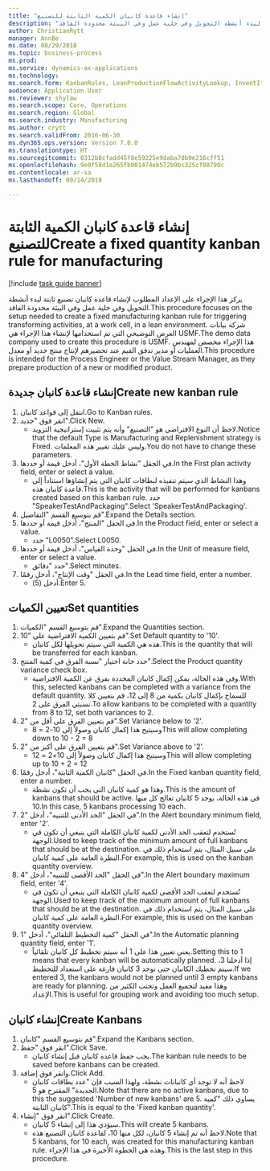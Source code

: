 ```yaml
--- 
title: "إنشاء قاعدة كانبان الكمية الثابتة للتصنيع"
description: "يركز هذا الإجراء على الإعداد المطلوب لإنشاء قاعدة كانبان تصنيع ثابتة لبدء أنشطة التحويل وفي خلية عمل وفي البيئة محدودة الفاقد."
author: ChristianRytt
manager: AnnBe
ms.date: 08/29/2018
ms.topic: business-process
ms.prod: 
ms.service: dynamics-ax-applications
ms.technology: 
ms.search.form: KanbanRules, LeanProductionFlowActivityLookup, InventItemIdLookupSimple, UnitOfMeasureLookup, KanbanCreate
audience: Application User
ms.reviewer: shylaw
ms.search.scope: Core, Operations
ms.search.region: Global
ms.search.industry: Manufacturing
ms.author: crytt
ms.search.validFrom: 2016-06-30
ms.dyn365.ops.version: Version 7.0.0
ms.translationtype: HT
ms.sourcegitcommit: 0312b8cfadd45f8e59225e9daba78b9e216cff51
ms.openlocfilehash: 9e0f58d1e265fb001474eb572b9bc325cf08790c
ms.contentlocale: ar-sa
ms.lasthandoff: 09/14/2018

---
```

# <a name="create-a-fixed-quantity-kanban-rule-for-manufacturing"></a><span data-ttu-id="0c1ef-103">إنشاء قاعدة كانبان الكمية الثابتة للتصنيع</span><span class="sxs-lookup"><span data-stu-id="0c1ef-103">Create a fixed quantity kanban rule for manufacturing</span></span>

[!include [task guide banner](../../includes/task-guide-banner.md)]

<span data-ttu-id="0c1ef-104">يركز هذا الإجراء على الإعداد المطلوب لإنشاء قاعدة كانبان تصنيع ثابتة لبدء أنشطة التحويل وفي خلية عمل وفي البيئة محدودة الفاقد.</span><span class="sxs-lookup"><span data-stu-id="0c1ef-104">This procedure focuses on the setup needed to create a fixed manufacturing kanban rule for triggering transforming activities, at a work cell, in a lean environment.</span></span> <span data-ttu-id="0c1ef-105">شركة بيانات العرض التوضيحي التي تم استخدامها لإنشاء هذا الإجراء هي USMF.</span><span class="sxs-lookup"><span data-stu-id="0c1ef-105">The demo data company used to create this procedure is USMF.</span></span> <span data-ttu-id="0c1ef-106">هذا الإجراء مخصص لمهندس العمليات أو مدير تدفق القيم عند تحضيرهم لإنتاج منتج جديد أو معدل.</span><span class="sxs-lookup"><span data-stu-id="0c1ef-106">This procedure is intended for the Process Engineer or the Value Stream Manager, as they prepare production of a new or modified product.</span></span>


## <a name="create-new-kanban-rule"></a><span data-ttu-id="0c1ef-107">إنشاء قاعدة كانبان جديدة</span><span class="sxs-lookup"><span data-stu-id="0c1ef-107">Create new kanban rule</span></span>
1. <span data-ttu-id="0c1ef-108">انتقل إلى قواعد كانبان.</span><span class="sxs-lookup"><span data-stu-id="0c1ef-108">Go to Kanban rules.</span></span>
2. <span data-ttu-id="0c1ef-109">انقر فوق "جديد".</span><span class="sxs-lookup"><span data-stu-id="0c1ef-109">Click New.</span></span>
    * <span data-ttu-id="0c1ef-110">لاحظ أن النوع الافتراضي هو "التصنيع" وأنه يتم تثبيت إستراتيجية التزويد.</span><span class="sxs-lookup"><span data-stu-id="0c1ef-110">Notice that the default Type is Manufacturing and Replenishment strategy is Fixed.</span></span> <span data-ttu-id="0c1ef-111">وليس عليك تغيير هذه المعلمات.</span><span class="sxs-lookup"><span data-stu-id="0c1ef-111">You do not have to change these parameters.</span></span>  
3. <span data-ttu-id="0c1ef-112">في الحقل "نشاط الخطة الأول"، أدخل قيمة أو حددها.</span><span class="sxs-lookup"><span data-stu-id="0c1ef-112">In the First plan activity field, enter or select a value.</span></span>
    * <span data-ttu-id="0c1ef-113">وهذا النشاط الذي سيتم تنفيذه لبطاقات كانبان التي يتم إنشاؤها استناداً إلى قاعدة كانبان هذه.</span><span class="sxs-lookup"><span data-stu-id="0c1ef-113">This is the activity that will be performed for kanbans created based on this kanban rule.</span></span>  <span data-ttu-id="0c1ef-114">حدد "SpeakerTestAndPackaging".</span><span class="sxs-lookup"><span data-stu-id="0c1ef-114">Select 'SpeakerTestAndPackaging'.</span></span>  
4. <span data-ttu-id="0c1ef-115">قم بتوسيع القسم "التفاصيل".</span><span class="sxs-lookup"><span data-stu-id="0c1ef-115">Expand the Details section.</span></span>
5. <span data-ttu-id="0c1ef-116">في الحقل "المنتج"، أدخل قيمة أو حددها.</span><span class="sxs-lookup"><span data-stu-id="0c1ef-116">In the Product field, enter or select a value.</span></span>
    * <span data-ttu-id="0c1ef-117">حدد "L0050".</span><span class="sxs-lookup"><span data-stu-id="0c1ef-117">Select L0050.</span></span>  
6. <span data-ttu-id="0c1ef-118">في الحقل "وحدة القياس"، أدخل قيمة أو حددها.</span><span class="sxs-lookup"><span data-stu-id="0c1ef-118">In the Unit of measure field, enter or select a value.</span></span>
    * <span data-ttu-id="0c1ef-119">حدد "دقائق".</span><span class="sxs-lookup"><span data-stu-id="0c1ef-119">Select minutes.</span></span>  
7. <span data-ttu-id="0c1ef-120">في الحقل "وقت الإنتاج‬"، أدخل رقمًا.</span><span class="sxs-lookup"><span data-stu-id="0c1ef-120">In the Lead time field, enter a number.</span></span>
    * <span data-ttu-id="0c1ef-121">أدخل (5).</span><span class="sxs-lookup"><span data-stu-id="0c1ef-121">Enter 5.</span></span>  

## <a name="set-quantities"></a><span data-ttu-id="0c1ef-122">تعيين الكميات</span><span class="sxs-lookup"><span data-stu-id="0c1ef-122">Set quantities</span></span>
1. <span data-ttu-id="0c1ef-123">قم بتوسيع القسم "الكميات".</span><span class="sxs-lookup"><span data-stu-id="0c1ef-123">Expand the Quantities section.</span></span>
2. <span data-ttu-id="0c1ef-124">قم بتعيين الكمية الافتراضية على "10".</span><span class="sxs-lookup"><span data-stu-id="0c1ef-124">Set Default quantity to '10'.</span></span>
    * <span data-ttu-id="0c1ef-125">هذه هي الكمية التي سيتم تحويلها لكل كانبان.</span><span class="sxs-lookup"><span data-stu-id="0c1ef-125">This is the quantity that will be transferred for each kanban.</span></span>  
3. <span data-ttu-id="0c1ef-126">حدد خانة اختيار "نسبة الفرق في كمية المنتج".</span><span class="sxs-lookup"><span data-stu-id="0c1ef-126">Select the Product quantity variance check box.</span></span>
    * <span data-ttu-id="0c1ef-127">وفي هذه الحالة، يمكن إكمال كانبان المحددة بفرق عن الكمية الافتراضية.</span><span class="sxs-lookup"><span data-stu-id="0c1ef-127">With this, selected kanbans can be completed with a variance from the default quantity.</span></span>  <span data-ttu-id="0c1ef-128">للسماح بإكمال كانبان بكمية من 8 إلى 12، قم بتعيين كلا نسبتي الفرق على 2.</span><span class="sxs-lookup"><span data-stu-id="0c1ef-128">To allow kanbans to be completed with a quantity from 8 to 12, set both variances to 2.</span></span>  
4. <span data-ttu-id="0c1ef-129">قم بتعيين الفرق على أقل من "2".</span><span class="sxs-lookup"><span data-stu-id="0c1ef-129">Set Variance below to '2'.</span></span>
    * <span data-ttu-id="0c1ef-130">وسيتيح هذا إكمال كانبان وصولاً إلى 10-2 = 8</span><span class="sxs-lookup"><span data-stu-id="0c1ef-130">This will allow completing down to 10 - 2 = 8</span></span>  
5. <span data-ttu-id="0c1ef-131">قم بتعيين الفرق على أكبر من "2".</span><span class="sxs-lookup"><span data-stu-id="0c1ef-131">Set Variance above to '2'.</span></span>
    * <span data-ttu-id="0c1ef-132">وسيتيح هذا إكمال كانبان وصولاً إلى 10+2 = 12</span><span class="sxs-lookup"><span data-stu-id="0c1ef-132">This will allow completing up to 10 + 2 = 12</span></span>  
6. <span data-ttu-id="0c1ef-133">في الحقل "كانبان الكمية الثابتة"، أدخل رقمًا.</span><span class="sxs-lookup"><span data-stu-id="0c1ef-133">In the Fixed kanban quantity field, enter a number.</span></span>
    * <span data-ttu-id="0c1ef-134">وهذا هو كمية كانبان التي يجب أن تكون نشطة.</span><span class="sxs-lookup"><span data-stu-id="0c1ef-134">This is the amount of kanbans that should be active.</span></span> <span data-ttu-id="0c1ef-135">في هذه الحالة، يوجد 5 كانبان تعالج كل منها 10.</span><span class="sxs-lookup"><span data-stu-id="0c1ef-135">In this case, 5 kanbans processing 10 each.</span></span>  
7. <span data-ttu-id="0c1ef-136">في الحقل "الحد الأدنى للتنبيه"، أدخل "2".</span><span class="sxs-lookup"><span data-stu-id="0c1ef-136">In the Alert boundary minimum field, enter '2'.</span></span>
    * <span data-ttu-id="0c1ef-137">تُستخدم لتعقب الحد الأدنى لكمية كانبان الكاملة التي ينبغي أن تكون في الوجهة.</span><span class="sxs-lookup"><span data-stu-id="0c1ef-137">Used to keep track of the minimum amount of full kanbans that should be at the destination.</span></span> <span data-ttu-id="0c1ef-138">على سبيل المثال، يتم استخدام ذلك في النظرة العامة على كمية كانبان.</span><span class="sxs-lookup"><span data-stu-id="0c1ef-138">For example, this is used on the kanban quantity overview.</span></span>  
8. <span data-ttu-id="0c1ef-139">في الحقل "الحد الأقصى للتنبيه"، أدخل "4".</span><span class="sxs-lookup"><span data-stu-id="0c1ef-139">In the Alert boundary maximum field, enter '4'.</span></span>
    * <span data-ttu-id="0c1ef-140">تُستخدم لتعقب الحد الأقصى لكمية كانبان الكاملة التي ينبغي أن تكون في الوجهة.</span><span class="sxs-lookup"><span data-stu-id="0c1ef-140">Used to keep track of the maximum amount of full kanbans that should be at the destination.</span></span> <span data-ttu-id="0c1ef-141">على سبيل المثال، يتم استخدام ذلك في النظرة العامة على كمية كانبان.</span><span class="sxs-lookup"><span data-stu-id="0c1ef-141">For example, this is used on the kanban quantity overview.</span></span>  
9. <span data-ttu-id="0c1ef-142">في الحقل "كمية التخطيط التلقائي‬"، أدخل "1".</span><span class="sxs-lookup"><span data-stu-id="0c1ef-142">In the Automatic planning quantity field, enter '1'.</span></span>
    * <span data-ttu-id="0c1ef-143">يعني تعيين هذا على 1 أنه سيتم تخطيط كل كانبان تلقائياً.</span><span class="sxs-lookup"><span data-stu-id="0c1ef-143">Setting this to 1 means that every kanban will be automatically planned.</span></span>   <span data-ttu-id="0c1ef-144">إذا أدخلنا 3، سيتم تخطيك الكانبان حتى توجد 3 كانبان فارغة على استعداد للتخطيط.</span><span class="sxs-lookup"><span data-stu-id="0c1ef-144">If we entered 3, the kanbans would not be planned until 3 empty kanbans are ready for planning.</span></span> <span data-ttu-id="0c1ef-145">وهذا مفيد لتجميع العمل وتجنب الكثير من الإعداد.</span><span class="sxs-lookup"><span data-stu-id="0c1ef-145">This is useful for grouping work and avoiding too much setup.</span></span>  

## <a name="create-kanbans"></a><span data-ttu-id="0c1ef-146">إنشاء كانبان</span><span class="sxs-lookup"><span data-stu-id="0c1ef-146">Create Kanbans</span></span>
1. <span data-ttu-id="0c1ef-147">قم بتوسيع القسم "كانبان".</span><span class="sxs-lookup"><span data-stu-id="0c1ef-147">Expand the Kanbans section.</span></span>
2. <span data-ttu-id="0c1ef-148">انقر فوق "حفظ".</span><span class="sxs-lookup"><span data-stu-id="0c1ef-148">Click Save.</span></span>
    * <span data-ttu-id="0c1ef-149">يجب حفظ قاعدة كانبان قبل إنشاء كانبان.</span><span class="sxs-lookup"><span data-stu-id="0c1ef-149">The kanban rule needs to be saved before kanbans can be created.</span></span>  
3. <span data-ttu-id="0c1ef-150">وانقر فوق إضافة.</span><span class="sxs-lookup"><span data-stu-id="0c1ef-150">Click Add.</span></span>
    * <span data-ttu-id="0c1ef-151">لاحظ أنه لا توجد أي كانبانات نشطة، ولهذا السبب فإن "عدد بطاقات كانبان الجديدة‬" المقترح هو 5.</span><span class="sxs-lookup"><span data-stu-id="0c1ef-151">Note that there are no active kanbans, due to this the suggested 'Number of new kanbans' are 5.</span></span> <span data-ttu-id="0c1ef-152">يساوي ذلك "كمية كانبان الثابتة‬".</span><span class="sxs-lookup"><span data-stu-id="0c1ef-152">This is equal to the 'Fixed kanban quantity'.</span></span>  
4. <span data-ttu-id="0c1ef-153">انقر فوق "إنشاء".</span><span class="sxs-lookup"><span data-stu-id="0c1ef-153">Click Create.</span></span>
    * <span data-ttu-id="0c1ef-154">سيؤدي هذا إلى إنشاء 5 كانبان.</span><span class="sxs-lookup"><span data-stu-id="0c1ef-154">This will create 5 kanbans.</span></span>  
    * <span data-ttu-id="0c1ef-155">لاحظ أنه تم إنشاء 5 كانبان، لكل منها 10، لقاعدة كانبان التصنيع هذه.</span><span class="sxs-lookup"><span data-stu-id="0c1ef-155">Note that 5 kanbans, for 10 each, was created for this manufacturing kanban rule.</span></span> <span data-ttu-id="0c1ef-156">وهذه هي الخطوة الأخيرة في هذا الإجراء.</span><span class="sxs-lookup"><span data-stu-id="0c1ef-156">This is the last step in this procedure.</span></span>  


